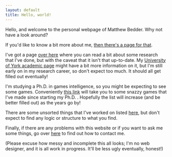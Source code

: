 ```yaml
---
layout: default
title: Hello, world!
---
```


<p>Hello, and welcome to the personal webpage of Matthew Bedder. Why not have a look around?</p>

<p>If you'd like to know a bit more about me, <a href="{{ site.baseurl }}/about/">then there's a page for that</a>.</p>

<p>I've got a page <a href="{{ site.baseurl }}/research">over here</a> where you can read a bit about some research that I've done, but with the caveat that it isn't that up-to-date. My <a href="http://www-users.cs.york.ac.uk/~bedder/">University of York academic page</a> might have a bit more information on it, but I'm still early on in my research career, so don't expect too much. It should all get filled out eventually!</p>

<p>I'm studying a Ph.D. in games intelligence, so you might be expecting to see some games. Conveniently <a href="{{ site.baseurl }}/games/">this link</a> will take you to some snazzy games that I've made since starting my Ph.D. . Hopefully the list will increase (and be better filled out) as the years go by!</p>

<p>There are some unsorted things that I've worked on listed <a href="/misc">here</a>, but don't expect to find any logic or structure to what you find.</p>

<p>Finally, if there are any problems with this website or if you want to ask me some things, go over <a href="{{ site.baseurl }}/contact/">here</a> to find out how to contact me.</p>

<p>(Please excuse how messy and incomplete this all looks; I'm no web designer, and it is all work in progress. It'll be less ugly eventually, honest!)</p>